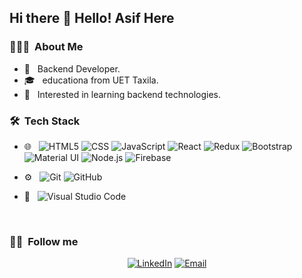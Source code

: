 <h2>Hi there 👋 Hello! Asif Here</h2>


<h3> 👨🏻‍💻 &nbsp;About Me </h3>

- 🤔 &nbsp; Backend Developer.
- 🎓 &nbsp; educationa from  UET Taxila.
- 🌱 &nbsp; Interested in learning backend technologies.
<!-- - ✍️ &nbsp; Learning the MERN Stack. -->

<h3> 🛠 &nbsp;Tech Stack</h3>

- 🌐 &nbsp;
  ![HTML5](https://img.shields.io/badge/-HTML5-333333?style=flat&logo=HTML5)
  ![CSS](https://img.shields.io/badge/-CSS-333333?style=flat&logo=CSS3&logoColor=1572B6)
  ![JavaScript](https://img.shields.io/badge/-JavaScript-333333?style=flat&logo=javascript)
  ![React](https://img.shields.io/badge/-React-333333?style=flat&logo=react)
  ![Redux](https://img.shields.io/badge/Redux-333333?logo=redux&logoColor=764ABC)
  ![Bootstrap](https://img.shields.io/badge/-Bootstrap-333333?style=flat&logo=bootstrap&logoColor=7952B3)
  ![Material UI](https://img.shields.io/badge/Material%20UI-333333?logo=mui&logoColor=007FFF)
  ![Node.js](https://img.shields.io/badge/-Node.js-333333?style=flat&logo=node.js)
  ![Firebase](https://img.shields.io/badge/Firebase-333333?logo=firebase&logoColor=FFCA28)
   
- ⚙️ &nbsp;
  ![Git](https://img.shields.io/badge/-Git-333333?style=flat&logo=git)
  ![GitHub](https://img.shields.io/badge/-GitHub-333333?style=flat&logo=github)
  
- 🔧 &nbsp;
  ![Visual Studio Code](https://img.shields.io/badge/-Visual%20Studio%20Code-333333?style=flat&logo=visual-studio-code&logoColor=007ACC)


<br/>

<h3> 🤝🏻 &nbsp;Follow me </h3>

<p align="center">
<a href="https://www.linkedin.com/in/iasifmehmood/"><img alt="LinkedIn" src="https://img.shields.io/badge/LinkedIn-Zeeshan%20Nasir-blue?style=flat-square&logo=linkedin"></a>
<a href="mailto:m.zeeshannasir5@gmail.com"><img alt="Email" src="https://img.shields.io/badge/Email-asif-mehmood@hotmail.com-blue?style=flat-square&logo=gmail"></a>
</p>

<!--    -->
